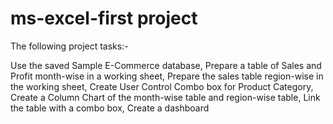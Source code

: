 # ms-excel-first project
The following project tasks:-

Use the saved Sample E-Commerce database,
Prepare a table of Sales and Profit month-wise in a working sheet,
Prepare the sales table region-wise in the working sheet,
Create User Control Combo box for Product Category,
Create a Column Chart of the month-wise table and region-wise table,
Link the table with a combo box,
Create a dashboard
